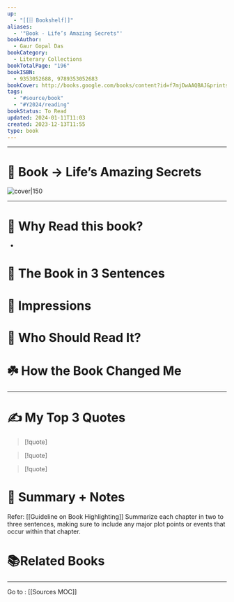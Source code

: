 ```yaml
---
up:
  - "[[🗄️ Bookshelf]]"
aliases:
  - '"Book - Life’s Amazing Secrets"'
bookAuthor:
  - Gaur Gopal Das
bookCategory:
  - Literary Collections
bookTotalPage: "196"
bookISBN:
  - 9353052688, 9789353052683
bookCover: http://books.google.com/books/content?id=f7mjDwAAQBAJ&printsec=frontcover&img=1&zoom=1&source=gbs_api
tags:
  - "#source/book"
  - "#Y2024/reading"
bookStatus: To Read
updated: 2024-01-11T11:03
created: 2023-12-13T11:55
type: book
---
```




--- 
# 📔 Book -> Life’s Amazing Secrets
![cover|150](http://books.google.com/books/content?id=f7mjDwAAQBAJ&printsec=frontcover&img=1&zoom=1&source=gbs_api)
___

# 🤔 Why Read this book?
- 

# 🚀 The Book in 3 Sentences

# 🎨 Impressions

# 👤 Who Should Read It?

# ☘️ How the Book Changed Me

---
# ✍️ My Top 3 Quotes
> [!quote]

> [!quote]

> [!quote]


# 📒 Summary + Notes
Refer: [[Guideline on Book Highlighting]]
Summarize each chapter in two to three sentences, making sure to include any major plot points or events that occur within that chapter. 

# 📚Related Books

---


Go to : [[Sources MOC]]
